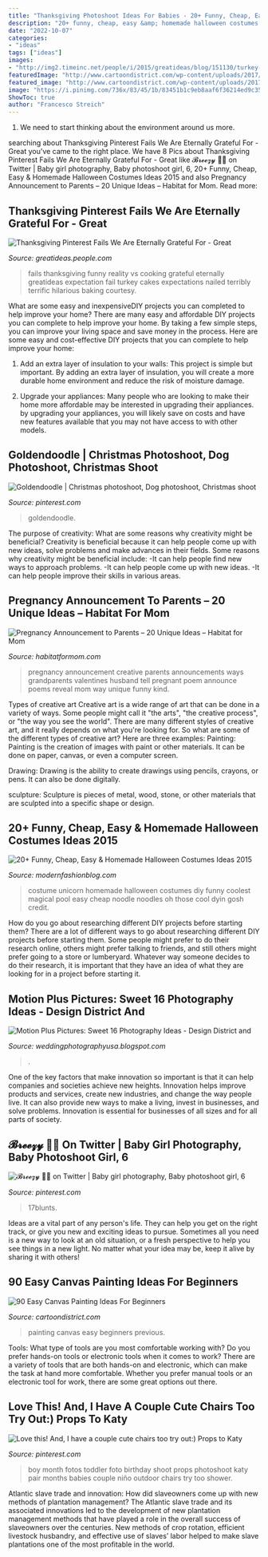 ```yaml
---
title: "Thanksgiving Photoshoot Ideas For Babies - 20+ Funny, Cheap, Easy &amp; Homemade Halloween Costumes Ideas 2015"
description: "20+ funny, cheap, easy &amp; homemade halloween costumes ideas 2015"
date: "2022-10-07"
categories:
- "ideas"
tags: ["ideas"]
images:
- "http://img2.timeinc.net/people/i/2015/greatideas/blog/151130/turkey-fail-600x800.jpg"
featuredImage: "http://www.cartoondistrict.com/wp-content/uploads/2017/06/Easy-Canvas-Painting-Ideas-For-Beginners1-1.jpg"
featured_image: "http://www.cartoondistrict.com/wp-content/uploads/2017/06/Easy-Canvas-Painting-Ideas-For-Beginners1-1.jpg"
image: "https://i.pinimg.com/736x/83/45/1b/83451b1c9eb8aaf6f36214ed9c354752.jpg"
ShowToc: true
author: "Francesco Streich"
---
```



1. We need to start thinking about the environment around us more.

	

		
searching about Thanksgiving Pinterest Fails We Are Eternally Grateful For - Great you've came to the right place. We have 8 Pics about Thanksgiving Pinterest Fails We Are Eternally Grateful For - Great like 𝓑𝓻𝓮𝓮𝔃𝔂 🏳️‍🌈 on Twitter | Baby girl photography, Baby photoshoot girl, 6, 20+ Funny, Cheap, Easy &amp; Homemade Halloween Costumes Ideas 2015 and also Pregnancy Announcement to Parents – 20 Unique Ideas – Habitat for Mom. Read more:
		
    
## Thanksgiving Pinterest Fails We Are Eternally Grateful For - Great

<img loading=lazy src="http://img2.timeinc.net/people/i/2015/greatideas/blog/151130/turkey-fail-600x800.jpg" onerror="this.onerror=null;this.src='https://tse3.mm.bing.net/th?id=OIP.IuAlsu5FwWXZWitQkSAJxgHaJ4&amp;pid=15.1';" alt="Thanksgiving Pinterest Fails We Are Eternally Grateful For - Great">

_Source: greatideas.people.com_

>fails thanksgiving funny reality vs cooking grateful eternally greatideas expectation fail turkey cakes expectations nailed terribly terrific hilarious baking courtesy. 

	

What are some easy and inexpensiveDIY projects you can completed to help improve your home?
There are many easy and affordable DIY projects you can complete to help improve your home. By taking a few simple steps, you can improve your living space and save money in the process. Here are some easy and cost-effective DIY projects that you can complete to help improve your home: 
1. Add an extra layer of insulation to your walls: This project is simple but important. By adding an extra layer of insulation, you will create a more durable home environment and reduce the risk of moisture damage. 

2. Upgrade your appliances: Many people who are looking to make their home more affordable may be interested in upgrading their appliances. by upgrading your appliances, you will likely save on costs and have new features available that you may not have access to with other models. 


    
## Goldendoodle | Christmas Photoshoot, Dog Photoshoot, Christmas Shoot

<img loading=lazy src="https://i.pinimg.com/736x/52/80/02/5280023566c46abcf35d398a0c48c5a1.jpg" onerror="this.onerror=null;this.src='https://tse2.mm.bing.net/th?id=OIP.xxaSsBIGpSUmJuVXbb6VqgHaKl&amp;pid=15.1';" alt="Goldendoodle | Christmas photoshoot, Dog photoshoot, Christmas shoot">

_Source: pinterest.com_

>goldendoodle. 

	

The purpose of creativity: What are some reasons why creativity might be beneficial?
Creativity is beneficial because it can help people come up with new ideas, solve problems and make advances in their fields. Some reasons why creativity might be beneficial include: 
-It can help people find new ways to approach problems. 
-It can help people come up with new ideas. 
-It can help people improve their skills in various areas.

    
## Pregnancy Announcement To Parents – 20 Unique Ideas – Habitat For Mom

<img loading=lazy src="https://habitatformom.com/wp-content/uploads/2020/04/15-pregnancy-announcement-ideas-parents-grandparents-4-min.jpg" onerror="this.onerror=null;this.src='https://tse2.mm.bing.net/th?id=OIP.1q88TM2XdC1Z8Jkje9OjsAAAAA&amp;pid=15.1';" alt="Pregnancy Announcement to Parents – 20 Unique Ideas – Habitat for Mom">

_Source: habitatformom.com_

>pregnancy announcement creative parents announcements ways grandparents valentines husband tell pregnant poem announce poems reveal mom way unique funny kind. 

	

Types of creative art
Creative art is a wide range of art that can be done in a variety of ways. Some people might call it "the arts", "the creative process", or "the way you see the world". There are many different styles of creative art, and it really depends on what you're looking for. So what are some of the different types of creative art? Here are three examples: 
Painting: Painting is the creation of images with paint or other materials. It can be done on paper, canvas, or even a computer screen.

Drawing: Drawing is the ability to create drawings using pencils, crayons, or pens. It can also be done digitally.

 sculpture: Sculpture is pieces of metal, wood, stone, or other materials that are sculpted into a specific shape or design.

    
## 20+ Funny, Cheap, Easy &amp; Homemade Halloween Costumes Ideas 2015

<img loading=lazy src="http://modernfashionblog.com/wp-content/uploads/2015/08/20-Funny-Cheap-Easy-Homemade-Halloween-Costumes-Ideas-2015-18.jpg" onerror="this.onerror=null;this.src='https://tse2.mm.bing.net/th?id=OIP.k0eH8VXJQ10DC3X_dBi3wgHaMW&amp;pid=15.1';" alt="20+ Funny, Cheap, Easy &amp; Homemade Halloween Costumes Ideas 2015">

_Source: modernfashionblog.com_

>costume unicorn homemade halloween costumes diy funny coolest magical pool easy cheap noodle noodles oh those cool dyin gosh credit. 

	

How do you go about researching different DIY projects before starting them?
There are a lot of different ways to go about researching different DIY projects before starting them. Some people might prefer to do their research online, others might prefer talking to friends, and still others might prefer going to a store or lumberyard. Whatever way someone decides to do their research, it is important that they have an idea of what they are looking for in a project before starting it.

    
## Motion Plus Pictures: Sweet 16 Photography Ideas - Design District And

<img loading=lazy src="https://1.bp.blogspot.com/-kIX8Rbz_suY/UUTmkxec0tI/AAAAAAAAbJ0/g4zXREgiAFw/s1600/Photoshoot+Sabrina&#039;s+daughter403.jpg" onerror="this.onerror=null;this.src='https://tse4.mm.bing.net/th?id=OIP.x-9kMl_KxfQ6xJe5seR3xAHaLK&amp;pid=15.1';" alt="Motion Plus Pictures: Sweet 16 Photography Ideas - Design District and">

_Source: weddingphotographyusa.blogspot.com_

>. 

	

One of the key factors that make innovation so important is that it can help companies and societies achieve new heights. Innovation helps improve products and services, create new industries, and change the way people live. It can also provide new ways to make a living, invest in businesses, and solve problems. Innovation is essential for businesses of all sizes and for all parts of society.

    
## 𝓑𝓻𝓮𝓮𝔃𝔂 🏳️‍🌈 On Twitter | Baby Girl Photography, Baby Photoshoot Girl, 6

<img loading=lazy src="https://i.pinimg.com/736x/83/45/1b/83451b1c9eb8aaf6f36214ed9c354752.jpg" onerror="this.onerror=null;this.src='https://tse1.mm.bing.net/th?id=OIP.z4VjoN8vLiC-MdK1Lo__rQHaK_&amp;pid=15.1';" alt="𝓑𝓻𝓮𝓮𝔃𝔂 🏳️‍🌈 on Twitter | Baby girl photography, Baby photoshoot girl, 6">

_Source: pinterest.com_

>17blunts. 

	

Ideas are a vital part of any person's life. They can help you get on the right track, or give you new and exciting ideas to pursue. Sometimes all you need is a new way to look at an old situation, or a fresh perspective to help you see things in a new light. No matter what your idea may be, keep it alive by sharing it with others!

    
## 90 Easy Canvas Painting Ideas For Beginners

<img loading=lazy src="http://www.cartoondistrict.com/wp-content/uploads/2017/06/Easy-Canvas-Painting-Ideas-For-Beginners1-1.jpg" onerror="this.onerror=null;this.src='https://tse3.mm.bing.net/th?id=OIP.vEjYZSY2cJ0c_Kt60paN2wHaKs&amp;pid=15.1';" alt="90 Easy Canvas Painting Ideas For Beginners">

_Source: cartoondistrict.com_

>painting canvas easy beginners previous. 

	

Tools: What type of tools are you most comfortable working with?
Do you prefer hands-on tools or electronic tools when it comes to work? There are a variety of tools that are both hands-on and electronic, which can make the task at hand more comfortable. Whether you prefer manual tools or an electronic tool for work, there are some great options out there.

    
## Love This! And, I Have A Couple Cute Chairs Too Try Out:) Props To Katy

<img loading=lazy src="https://i.pinimg.com/736x/48/64/40/486440537850db4f5f45bf39fe865182.jpg" onerror="this.onerror=null;this.src='https://tse4.mm.bing.net/th?id=OIP.aF1ohf-9PAlMdU-9WbkNwAHaLH&amp;pid=15.1';" alt="Love this! And, I have a couple cute chairs too try out:) Props to Katy">

_Source: pinterest.com_

>boy month fotos toddler foto birthday shoot props photoshoot katy pair months babies couple niño outdoor chairs try too shower. 

	

Atlantic slave trade and innovation: How did slaveowners come up with new methods of plantation management?
The Atlantic slave trade and its associated innovations led to the development of new plantation management methods that have played a role in the overall success of slaveowners over the centuries. New methods of crop rotation, efficient livestock husbandry, and effective use of slaves’ labor helped to make slave plantations one of the most profitable in the world.

